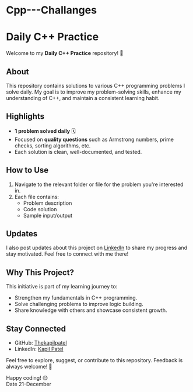 # Cpp---Challanges

# Daily C++ Practice  

Welcome to my **Daily C++ Practice** repository! 🚀  

## About  
This repository contains solutions to various C++ programming problems I solve daily. My goal is to improve my problem-solving skills, enhance my understanding of C++, and maintain a consistent learning habit.  

## Highlights  
- **1 problem solved daily** 🗓️  
- Focused on **quality questions** such as Armstrong numbers, prime checks, sorting algorithms, etc.  
- Each solution is clean, well-documented, and tested.  

## How to Use  
1. Navigate to the relevant folder or file for the problem you're interested in.  
2. Each file contains:  
   - Problem description  
   - Code solution  
   - Sample input/output  

## Updates  
I also post updates about this project on [LinkedIn](https://linkedin.com/in/Thekapilpatel) to share my progress and stay motivated. Feel free to connect with me there!  

## Why This Project?  
This initiative is part of my learning journey to:  
- Strengthen my fundamentals in C++ programming.  
- Solve challenging problems to improve logic building.  
- Share knowledge with others and showcase consistent growth.  

## Stay Connected  
- GitHub: [Thekapilpatel](https://github.com/Thekapilpatel)  
- LinkedIn: [Kapil Patel](https://linkedin.com/in/Thekapilpatel)  

Feel free to explore, suggest, or contribute to this repository. Feedback is always welcome! 💬  

Happy coding! 😊  
Date 21-December 
